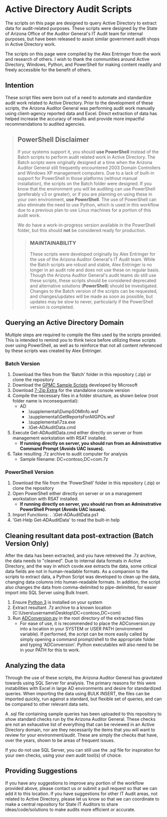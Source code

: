 # Active Directory Audit Scripts

The scripts on this page are designed to query Active Directory to extract data for audit-related purposes. These scripts were designed by the State of Arizona Office of the Auditor General's IT Audit team for internal purposes, but have been released to assist similar government audit shops in Active Directory work.

The scripts on this page were compiled by the Alex Entringer from the work and research of others. I wish to thank the communities around Active Directory, Windows, Python, and PowerShell for making content readily and freely accessible for the benefit of others.

## Intention

These script files were born out of a need to automate and standardize audit work related to Active Directory. Prior to the development of these scripts, the Arizona Auditor General was performing audit work manually using client-agency reported data and Excel. Direct extraction of data has helped increase the accuracy of results and provide more impactful recommendations to audited agencies.

>## PowerShell Disclaimer
>If your systems support it, you should **use PowerShell** instead of the Batch scripts to perform audit related work in Active Directory. The Batch scripts were originally designed at a time when the Arizona Auditor General still frequently encountered 2003 Domain Controllers and Windows XP management computers. Due to a lack of built-in support for PowerShell in those platforms (without manual installation), the scripts on the Batch folder were designed. If you know that the environment you will be auditing can use PowerShell (preferably v3 or greater), or if you are planning on using these in your own environment, **use PowerShell**. The use of PowerShell can also eliminate the need to use Python, which is used in this workflow due to a previous plan to use Linux machines for a portion of this audit work.
>
>We do have a work-in-progress version available in the PowerShell folder, but this should **not** be considered ready for production.
>>
>> ### MAINTAINABILITY
>> These scripts were developed originally by Alex Entringer for the use of the Arizona Auditor General's IT Audit team. While the Batch scripts are robust and stable, Alex Entringer is no longer in an audit role and does not use these on regular basis. Though the Arizona Auditor General's audit teams do still use these scripts, these scripts should be considered deprecated and alternative solutions (**PowerShell**) should be investigated. Changes to the Batch version of the scripts can be requested, and changes/updates will be made as soon as possible, but updates may be slow to never, particularly if the PowerShell version is completed.

## Querying an Active Directory Domain

Multiple steps are required to compile the files used by the scripts provided. This is intended to remind you to think twice before utilizing these scripts over using PowerShell, as well as to reinforce that not all content referenced by these scripts was created by Alex Entringer.

### Batch Version

1. Download the files from the 'Batch' folder in this repository (.zip) or clone the repository
1. Download the [GPMC Sample Scripts](https://gallery.technet.microsoft.com/group-policy-management-17a5f840) developed by Microsoft
1. Download [7-Zip Extra](http://www.7-zip.org/download.html) for the standalone console version
1. Compile the necessary files in a folder structure, as shown below (root folder name is inconsequential):
    * AD
        * .\supplemental\DumpSOMInfo.wsf
        * .\supplemental\GetReportsForAllGPOs.wsf
        * .\supplemental\7za.exe
        * .\Get-ADAuditData.cmd
1. Execute Get-ADAuditData.cmd either directly on server or from management workstation with RSAT installed.
    * **If running directly on server, you should run from an Adminstrative Command Prompt (Avoids UAC issues).**
1. Take resulting .7z archive to audit computer for analysis
    * Sample filename: DC=contoso,DC=com.7z

### PowerShell Version

1. Download the file from the 'PowerShell' folder in this repository (.zip) or clone the repository
1. Open PowerShell either directly on server or on a management workstation with RSAT installed.
    * **If running directly on server, you should run from an Adminstrative PowerShell Prompt (Avoids UAC issues).**
1. Import Functions: . .\Get-ADAuditData.ps1
1. 'Get-Help Get-ADAuditData' to read the built-in help

## Cleaning resultant data post-extraction (Batch Version Only)

After the data has been extracted, and you have retreived the .7z archive, the data needs to "cleaned". Due to internal data formats in Active Directory, and the way in which csvde.exe extracts the data, some critical data fields are not in human-readable formats. As a companion to the scripts to extract data, a Python Script was developed to clean up the data, changing data columns into human-readable formats. In addition, the script also changes the data from comma-delimited to pipe-delimited, for easier import into SQL Server using Bulk Insert.

1. Ensure [Python 3](https://www.python.org/downloads/) is installed on your system
1. Extract resultant .7z archive to a known location (C:\Users\username\Desktop\DC=contoso,DC=com)
1. Run [ADConversion.py](https://github.com/aentringer/ADAudit/blob/master/Python/ADConversion.py) in the root directory of the extracted files
    * For ease of use, it is recommended to place the ADConversion.py into a location in your SYSTEM or USER PATH (environment variable). If performed, the script can be more easily called by simply opening a command prompt/shell to the appropriate folder and typing 'ADConversion'. Python executables will also need to be in your PATH for this to work.

## Analyzing the data

Through the use of these scripts, the Arizona Auditor General has gravitated towards using SQL Server for analysis. The primary reasons for this were instabilities with Excel in large AD environments and desire for standardized queries. When importing the data using BULK INSERT, the files can be imported quickly, run against a standard, but flexible set of queries, and can be compared to other relevant data sets.

A .sql file containing sample queries has been uploaded to this repository to show standard checks run by the Arizona Auditor General. These checks are not an exhaustive list of everything that can be reviewed in an Active Directory domain, nor are they necessarily the items that you will want to review for your environment/audit. These are simply the checks that have, over the years, shown to be areas of frequent issues.

If you do not use SQL Server, you can still use the .sql file for inspiration for your own checks, using your own audit tool(s) of choice.

## Providing Suggestions

If you have any suggestions to improve any portion of the workflow provided above, please contact us or submit a pull request so that we can add it to this location. If you have suggestions for other IT Audit areas, not related to Active Directory, please let us know so that we can coordinate to make a central repository for State IT Auditors to share ideas/code/solutions to make audits more efficient or accurate.
